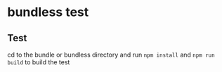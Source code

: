 # bundless test

## Test

cd to the bundle or bundless directory and run `npm install` and `npm run build` to build the test

